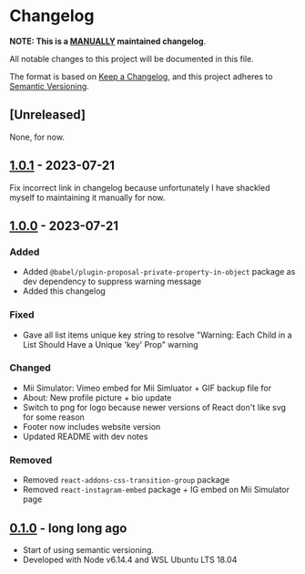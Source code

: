 # Changelog

**NOTE: This is a <ins>MANUALLY</ins> maintained changelog**.

All notable changes to this project will be documented in this file.

The format is based on [Keep a Changelog](https://keepachangelog.com/en/1.0.0/),
and this project adheres to [Semantic Versioning](https://semver.org/spec/v2.0.0.html).

## [Unreleased]
None, for now.

## [1.0.1] - 2023-07-21

Fix incorrect link in changelog because unfortunately I have shackled myself to maintaining it manually for now.

## [1.0.0] - 2023-07-21

### Added
- Added `@babel/plugin-proposal-private-property-in-object` package as dev dependency to suppress warning message
- Added this changelog

### Fixed
- Gave all list items unique key string to resolve "Warning: Each Child in a List Should Have a Unique 'key' Prop" warning

### Changed
- Mii Simulator: Vimeo embed for Mii Simluator + GIF backup file for 
- About: New profile picture + bio update
- Switch to png for logo because newer versions of React don't like svg for some reason
- Footer now includes website version
- Updated README with dev notes

### Removed
- Removed `react-addons-css-transition-group` package 
- Removed `react-instagram-embed` package + IG embed on Mii Simulator page

## [0.1.0] - long long ago

- Start of using semantic versioning. 
- Developed with Node v6.14.4 and WSL Ubuntu LTS 18.04

[1.0.1]: https://github.com/lzmunch/lzmunch.github.io/compare/v1.0.0...v1.0.1
[1.0.0]: https://github.com/lzmunch/lzmunch.github.io/compare/v0.1.0...v1.0.0
[0.1.0]: https://github.com/lzmunch/lzmunch.github.io/releases/tag/v0.1.0